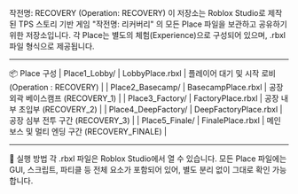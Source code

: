 작전명: RECOVERY (Operation: RECOVERY)
이 저장소는 Roblox Studio로 제작된 TPS 스토리 기반 게임 "작전명: 리커버리" 의 모든 Place 파일을 보관하고 공유하기 위한 저장소입니다.
각 Place는 별도의 체험(Experience)으로 구성되어 있으며, .rbxl 파일 형식으로 제공됩니다.

---

📦 Place 구성
| Place1_Lobby/ | LobbyPlace.rbxl | 플레이어 대기 및 시작 로비 (Operation : RECOVERY) |
| Place2_Basecamp/ | BasecampPlace.rbxl | 공장 외곽 베이스캠프 (RECOVERY_1) |
| Place3_Factory/ | FactoryPlace.rbxl | 공장 내부 초입부 (RECOVERY_2) |
| Place4_DeepFactory/ | DeepFactoryPlace.rbxl | 공장 심부 전투 구간 (RECOVERY_3) |
| Place5_Finale/ | FinalePlace.rbxl | 메인 보스 및 멀티 엔딩 구간 (RECOVERY_FINALE) |

---

🔧 실행 방법
각 .rbxl 파일은 Roblox Studio에서 열 수 있습니다.
모든 Place 파일에는 GUI, 스크립트, 파티클 등 전체 요소가 포함되어 있어, 별도 분리 없이 그대로 확인 가능합니다.
